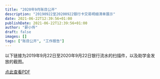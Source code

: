 ```yaml
---
title: "2020年9月账目公开"
description: "20190922至20200922银行卡交易明细清单展示"
date: 2021-06-22T12:39:56+01:00
publishDate: 2021-06-22T12:39:56+01:00
author: "薪小传"
draft: false
images: []
tags: ["账目公开", "工作报告"]
---
```

以下链接为2019年9月22日至2020年9月22日银行流水的扫描件，以及助学金发放的截图。


[点此查看PDF](/statements/010.pdf)

